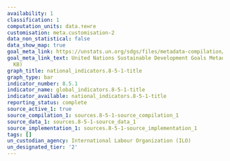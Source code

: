 ```yaml
---
availability: 1
classification: 1
computation_units: data.тенге
customisation: meta.customisation-2
data_non_statistical: false
data_show_map: true
goal_meta_link: https://unstats.un.org/sdgs/files/metadata-compilation/Metadata-Goal-8.pdf
goal_meta_link_text: United Nations Sustainable Development Goals Metadata (PDF 317
  KB)
graph_title: national_indicators.8-5-1-title
graph_type: bar
indicator_number: 8.5.1
indicator_name: global_indicators.8-5-1-title
indicator_available: national_indicators.8-5-1-title
reporting_status: complete
source_active_1: true
source_compilation_1: sources.8-5-1-source_compilation_1
source_data_1: sources.8-5-1-source_data_1
source_implementation_1: sources.8-5-1-source_implementation_1
tags: []
un_custodian_agency: International Labour Organization (ILO)
un_designated_tier: '2'
---
```

